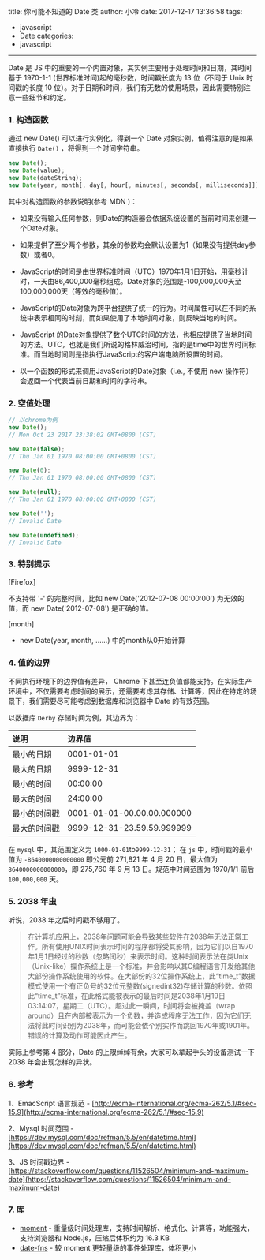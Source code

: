 title: 你可能不知道的 Date 类
author: 小冷
date: 2017-12-17 13:36:58
tags:
  - javascript
  - Date
categories:
  - javascript

---
Date 是 JS 中的重要的一个内置对象，其实例主要用于处理时间和日期，其时间基于 1970-1-1 (世界标准时间)起的毫秒数，时间戳长度为 13 位（不同于 Unix 时间戳的长度 10 位）。对于日期和时间，我们有无数的使用场景，因此需要特别注意一些细节和约定。

<!-- more -->


### 1. 构造函数


通过 new Date() 可以进行实例化，得到一个 Date 对象实例，值得注意的是如果直接执行 `Date()` ，将得到一个时间字符串。


```js
new Date();
new Date(value);
new Date(dateString);
new Date(year, month[, day[, hour[, minutes[, seconds[, milliseconds]]]]]);
```

其中对构造函数的参数说明(参考 MDN )：

* 如果没有输入任何参数，则Date的构造器会依据系统设置的当前时间来创建一个Date对象。

* 如果提供了至少两个参数，其余的参数均会默认设置为1（如果没有提供day参数）或者0。

* JavaScript的时间是由世界标准时间（UTC）1970年1月1日开始，用毫秒计时，一天由86,400,000毫秒组成。Date对象的范围是-100,000,000天至100,000,000天（等效的毫秒值）。

* JavaScript的Date对象为跨平台提供了统一的行为。时间属性可以在不同的系统中表示相同的时刻，而如果使用了本地时间对象，则反映当地的时间。

* JavaScript 的Date对象提供了数个UTC时间的方法，也相应提供了当地时间的方法。UTC，也就是我们所说的格林威治时间，指的是time中的世界时间标准。而当地时间则是指执行JavaScript的客户端电脑所设置的时间。

* 以一个函数的形式来调用JavaScript的Date对象（i.e., 不使用 new 操作符）会返回一个代表当前日期和时间的字符串。


### 2. 空值处理


```js
// 以chrome为例
new Date();
// Mon Oct 23 2017 23:38:02 GMT+0800 (CST)

new Date(false);
// Thu Jan 01 1970 08:00:00 GMT+0800 (CST)

new Date(0);
// Thu Jan 01 1970 08:00:00 GMT+0800 (CST)

new Date(null);
// Thu Jan 01 1970 08:00:00 GMT+0800 (CST)

new Date('');
// Invalid Date

new Date(undefined);
// Invalid Date
```


### 3. 特别提示

[Firefox]

不支持带 '-' 的完整时间，比如 new Date('2012-07-08 00:00:00') 为无效的值，而 new Date('2012-07-08') 是正确的值。


[month]

* new Date(year, month, ……) 中的month从0开始计算


### 4. 值的边界


不同执行环境下的边界值有差异， Chrome 下甚至连负值都能支持。在实际生产环境中，不仅需要考虑时间的展示，还需要考虑其存储、计算等，因此在特定的场景下，我们需要尽可能考虑到数据库和浏览器中 Date 的有效范围。

以数据库 `Derby` 存储时间为例，其边界为：


| 说明 | 边界值 |
| :--- | :--- |
| 最小的日期 | 0001-01-01 |
| 最大的日期 | 9999-12-31 |
| 最小的时间 | 00:00:00 |
| 最大的时间 | 24:00:00 |
| 最小的时间戳 | 0001-01-01-00.00.00.000000 |
| 最大的时间戳 | 9999-12-31-23.59.59.999999 |

在 `mysql` 中，其范围定义为 `1000-01-01`to`9999-12-31`；
在 `js` 中，时间戳的最小值为 `-8640000000000000` 即公元前 271,821 年 4 月 20 日，最大值为 `8640000000000000`，即 275,760 年 9 月 13 日。规范中时间范围为 1970/1/1 前后 `100,000,000` 天。


### 5. 2038 年虫

听说，2038 年之后时间戳不够用了。

> 在计算机应用上，2038年问题可能会导致某些软件在2038年无法正常工作。所有使用UNIX时间表示时间的程序都将受其影响，因为它们以自1970年1月1日经过的秒数（忽略闰秒）来表示时间。这种时间表示法在类Unix（Unix-like）操作系统上是一个标准，并会影响以其C编程语言开发给其他大部份操作系统使用的软件。在大部份的32位操作系统上，此“time_t”数据模式使用一个有正负号的32位元整数(signedint32)存储计算的秒数。依照此“time_t”标准，在此格式能被表示的最后时间是2038年1月19日03:14:07，星期二（UTC）。超过此一瞬间，时间将会被掩盖（wrap around）且在内部被表示为一个负数，并造成程序无法工作，因为它们无法将此时间识别为2038年，而可能会依个别实作而跳回1970年或1901年。错误的计算及动作可能因此产生。

实际上参考第 4 部分，Date 的上限绰绰有余，大家可以拿起手头的设备测试一下 2038 年会出现怎样的异状。


### 6. 参考

1、EmacScript 语言规范 - [http://ecma-international.org/ecma-262/5.1/#sec-15.9](http://ecma-international.org/ecma-262/5.1/#sec-15.9)

2、Mysql 时间范围 - [https://dev.mysql.com/doc/refman/5.5/en/datetime.html](https://dev.mysql.com/doc/refman/5.5/en/datetime.html)

3、JS 时间戳边界 - [https://stackoverflow.com/questions/11526504/minimum-and-maximum-date](https://stackoverflow.com/questions/11526504/minimum-and-maximum-date)

### 7. 库

- [moment](https://github.com/moment/moment) - 重量级时间处理库，支持时间解析、格式化、计算等，功能强大，支持浏览器和 Node.js，压缩后体积约为 16.3 KB
- [date-fns](https://github.com/date-fns/date-fns) - 较 moment 更轻量级的事件处理库，体积更小



